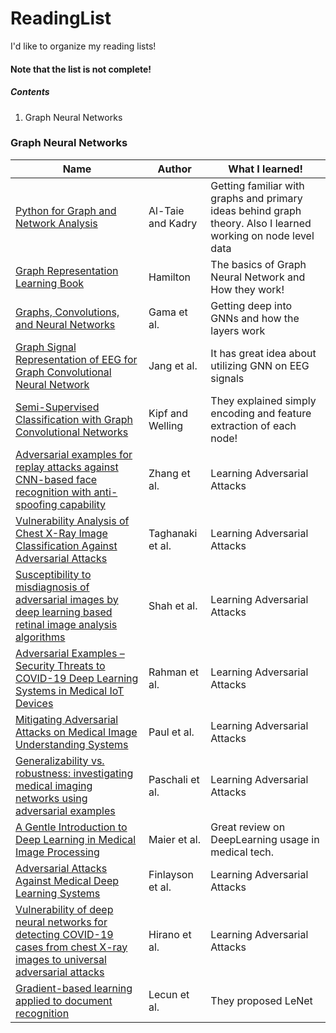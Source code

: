 # ReadingList
I'd like to organize my reading lists!
#### Note that the list is not complete!

##### Contents
1. Graph Neural Networks


### Graph Neural Networks
| Name          | Author        | What I learned! |
| ------------- | ------------- | ------------- |
| [Python for Graph and Network Analysis](https://www.springer.com/gp/book/9783319530031)  |  Al-Taie and Kadry  | Getting familiar with graphs and primary ideas behind graph theory. Also I learned working on node level data  |
| [Graph Representation Learning Book](https://www.cs.mcgill.ca/~wlh/grl_book/)  | Hamilton  | The basics of Graph Neural Network and How they work!  |
| [Graphs, Convolutions, and Neural Networks](https://arxiv.org/abs/2003.03777) | Gama et al. | Getting deep into GNNs and how the layers work |
| [Graph Signal Representation of EEG for Graph Convolutional Neural Network](https://openreview.net/forum?id=Bk6Y0RR8M) | Jang et al. | It has great idea about utilizing GNN on EEG signals |
| [Semi-Supervised Classification with Graph Convolutional Networks](https://arxiv.org/abs/1609.02907) | Kipf and Welling | They explained simply encoding and feature extraction of each node!  |
| [Adversarial examples for replay attacks against CNN-based face recognition with anti-spoofing capability](https://www.sciencedirect.com/science/article/abs/pii/S1077314220300606?via%3Dihub)  | Zhang et al. | Learning Adversarial Attacks |
| [Vulnerability Analysis of Chest X-Ray Image Classification Against Adversarial Attacks](https://arxiv.org/abs/1807.02905)  | Taghanaki et al. | Learning Adversarial Attacks |
| [Susceptibility to misdiagnosis of adversarial images by deep learning based retinal image analysis algorithms](https://ieeexplore.ieee.org/abstract/document/8363846)  | Shah et al. | Learning Adversarial Attacks |
| [Adversarial Examples – Security Threats to COVID-19 Deep Learning Systems in Medical IoT Devices](https://ieeexplore.ieee.org/document/9154468)  | Rahman et al. | Learning Adversarial Attacks |
| [Mitigating Adversarial Attacks on Medical Image Understanding Systems](https://ieeexplore.ieee.org/document/9098740)  | Paul et al. | Learning Adversarial Attacks |
| [Generalizability vs. robustness: investigating medical imaging networks using adversarial examples](https://link.springer.com/chapter/10.1007/978-3-030-00928-1_56)  | Paschali et al. | Learning Adversarial Attacks |
| [A Gentle Introduction to Deep Learning in Medical Image Processing](https://arxiv.org/abs/1810.05401)  | Maier et al. | Great review on DeepLearning usage in medical tech. |
| [Adversarial Attacks Against Medical Deep Learning Systems](https://arxiv.org/abs/1804.05296)  | Finlayson et al. | Learning Adversarial Attacks |
| [Vulnerability of deep neural networks for detecting COVID-19 cases from chest X-ray images to universal adversarial attacks](https://arxiv.org/abs/2005.11061)  | Hirano et al. | Learning Adversarial Attacks |
| [Gradient-based learning applied to document recognition](https://ieeexplore.ieee.org/document/726791)  | Lecun et al. | They proposed LeNet |


